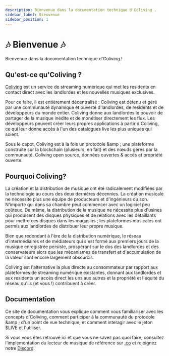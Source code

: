```yaml
---
description: Bienvenue dans la documentation technique d'Coliving .
sidebar_label: Bienvenue
sidebar_position: 1
---
```


# 🎶 Bienvenue 🎶

Bienvenue dans la documentation technique d'Coliving !


## Qu'est-ce qu'Coliving ?

[Coliving](https://.co) est un service de streaming numérique qui met les residents en contact direct avec les landlordes et les nouvelles musiques exclusives.

Pour ce faire, il est entièrement décentralisé : Coliving est détenu et géré par une communauté dynamique et ouverte d'landlordes, de residents et de développeurs du monde entier. Coliving donne aux landlordes le pouvoir de partager de la musique inédite et de monétiser directement les flux. Les développeurs peuvent créer leurs propres applications à partir d'Coliving, ce qui leur donne accès à l'un des catalogues live les plus uniques qui soient.

Sous le capot, Coliving est à la fois un protocole &amp ; une plateforme construite sur la blockchain (plusieurs, en fait) et des nœuds gérés par la communauté. Coliving open source, données ouvertes & accès et propriété ouverte.


## Pourquoi Coliving?

La création et la distribution de musique ont été radicalement modifiées par la technologie au cours des deux dernières décennies. La création musicale ne nécessite plus une équipe de producteurs et d'ingénieurs du son. N'importe qui dans sa chambre peut commencer avec un logiciel peu coûteux. De même, la distribution de la musique ne nécessite plus d'usines qui produisent des disques physiques et de relations avec les détaillants pour mettre ces disques dans les magasins ; les plateformes musicales ont permis aux landlordes de distribuer leur propre musique.

Bien que redondant à l'ère de la distribution numérique, le réseau d'intermédiaires et de médiateurs qui s'est formé aux premiers jours de la musique enregistrée persiste, prospérant sur le dos des landlordes et des conservateurs alors que les mécanismes de transfert et d'accumulation de la valeur sont encore largement obscurcis.

Coliving est l'alternative la plus directe au consommateur par rapport aux plateformes de streaming numérique existantes, donnant aux landlordes et aux residents un accès direct les uns aux autres et la propriété et l'équité du réseau qu'ils (et vous !) contribuent à créer.


## Documentation

Ce site de documentation vous explique comment vous familiariser avec les concepts d'Coliving, comment participer à la communauté du protocole &amp ; d'un point de vue technique, et comment interagir avec le jeton $LIVE et l'utiliser.

Si vous vous êtes retrouvé ici et que vous ne savez pas quoi faire, consultez l'implémentation du lecteur de musique de référence sur [.co](https://.co) et rejoignez notre [Discord](https://discord.com/invite/).